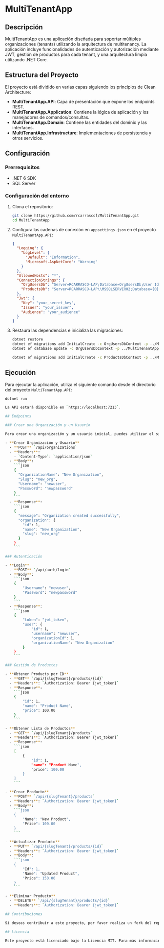 # MultiTenantApp

## Descripción

MultiTenantApp es una aplicación diseñada para soportar múltiples organizaciones (tenants) utilizando la arquitectura de multitenancy. La aplicación incluye funcionalidades de autenticación y autorización mediante JWT, gestión de productos para cada tenant, y una arquitectura limpia utilizando .NET Core.

## Estructura del Proyecto

El proyecto está dividido en varias capas siguiendo los principios de Clean Architecture:

- **MultiTenantApp.API**: Capa de presentación que expone los endpoints REST.
- **MultiTenantApp.Application**: Contiene la lógica de aplicación y los manejadores de comandos/consultas.
- **MultiTenantApp.Domain**: Contiene las entidades del dominio y las interfaces.
- **MultiTenantApp.Infrastructure**: Implementaciones de persistencia y otros servicios.

## Configuración

### Prerrequisitos

- .NET 6 SDK
- SQL Server

### Configuración del entorno

1. Clona el repositorio:
    ```bash
    git clone https://github.com/rcarrascof/MultiTenantApp.git
    cd MultiTenantApp
    ```

2. Configura las cadenas de conexión en `appsettings.json` en el proyecto `MultiTenantApp.API`:
    ```json
    {
      "Logging": {
        "LogLevel": {
          "Default": "Information",
          "Microsoft.AspNetCore": "Warning"
        }
      },
      "AllowedHosts": "*",
      "ConnectionStrings": {
        "OrgUsersDb": "Server=RCARRASCO-LAP;Database=OrgUsersDb;User Id=sa;Password=wladimir;",
        "ProductsDb": "Server=RCARRASCO-LAP\\MSSQLSERVER02;Database={0}_ProductsDb;User Id=sa;Password=wladimir;"
      },
      "Jwt": {
        "Key": "your_secret_key",
        "Issuer": "your_issuer",
        "Audience": "your_audience"
      }
    }
    ```

3. Restaura las dependencias e inicializa las migraciones:
    ```bash
    dotnet restore
    dotnet ef migrations add InitialCreate -c OrgUsersDbContext -p ../MultiTenantApp.Infrastructure -s ../MultiTenantApp.API
    dotnet ef database update -c OrgUsersDbContext -p ../MultiTenantApp.Infrastructure -s ../MultiTenantApp.API

    dotnet ef migrations add InitialCreate -c ProductsDbContext -p ../MultiTenantApp.Infrastructure -s ../MultiTenantApp.API
    ```

## Ejecución

Para ejecutar la aplicación, utiliza el siguiente comando desde el directorio del proyecto `MultiTenantApp.API`:
```bash
dotnet run

La API estará disponible en `https://localhost:7213`.

## Endpoints

### Crear una Organización y un Usuario

Para crear una organización y un usuario inicial, puedes utilizar el siguiente endpoint:

- **Crear Organización y Usuario**
  - **POST** `/api/organizations`
  - **Headers**:
    - `Content-Type`: `application/json`
  - **Body**:
    ```json
    {
      "OrganizationName": "New Organization",
      "Slug": "new_org",
      "Username": "newuser",
      "Password": "newpassword"
    }
    ```
  - **Response**:
    ```json
    {
      "message": "Organization created successfully",
      "organization": {
        "id": 1,
        "name": "New Organization",
        "slug": "new_org"
      }
    }
    ```

### Autenticación

- **Login**
  - **POST** `/api/auth/login`
  - **Body**:
    ```json
    {
        "Username": "newuser",
        "Password": "newpassword"
    }
    ```
  - **Response**:
    ```json
    {
        "token": "jwt_token",
        "user": {
            "id": 1,
            "username": "newuser",
            "organizationId": 1,
            "organizationName": "New Organization"
        }
    }
    ```

### Gestión de Productos

- **Obtener Producto por ID**
  - **GET** `/api/{slugTenant}/products/{id}`
  - **Headers**: `Authorization: Bearer {jwt_token}`
  - **Response**:
    ```json
    {
        "id": 1,
        "name": "Product Name",
        "price": 100.00
    }
    ```

- **Obtener Lista de Productos**
  - **GET** `/api/{slugTenant}/products`
  - **Headers**: `Authorization: Bearer {jwt_token}`
  - **Response**:
    ```json
    [
        {
            "id": 1,
            "name": "Product Name",
            "price": 100.00
        }
    ]
    ```

- **Crear Producto**
  - **POST** `/api/{slugTenant}/products`
  - **Headers**: `Authorization: Bearer {jwt_token}`
  - **Body**:
    ```json
    {
        "Name": "New Product",
        "Price": 100.00
    }
    ```

- **Actualizar Producto**
  - **PUT** `/api/{slugTenant}/products/{id}`
  - **Headers**: `Authorization: Bearer {jwt_token}`
  - **Body**:
    ```json
    {
        "Id": 1,
        "Name": "Updated Product",
        "Price": 150.00
    }
    ```

- **Eliminar Producto**
  - **DELETE** `/api/{slugTenant}/products/{id}`
  - **Headers**: `Authorization: Bearer {jwt_token}`

## Contribuciones

Si deseas contribuir a este proyecto, por favor realiza un fork del repositorio, crea una nueva rama con tu funcionalidad, y envía un pull request.

## Licencia

Este proyecto está licenciado bajo la Licencia MIT. Para más información, consulta el archivo [LICENSE](LICENSE).

